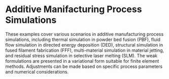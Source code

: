 # Additive Manifacturing Process Simulations


These examples cover various scenarios in additive manufacturing process simulations, including thermal simulation in powder bed fusion (PBF), fluid flow simulation in directed energy deposition (DED), structural simulation in fused filament fabrication (FFF), multi-material simulation in material jetting, and residual stress simulation in selective laser melting (SLM). The weak formulations are presented in a variational form suitable for finite element methods. Adjustments can be made based on specific process parameters and numerical considerations.
